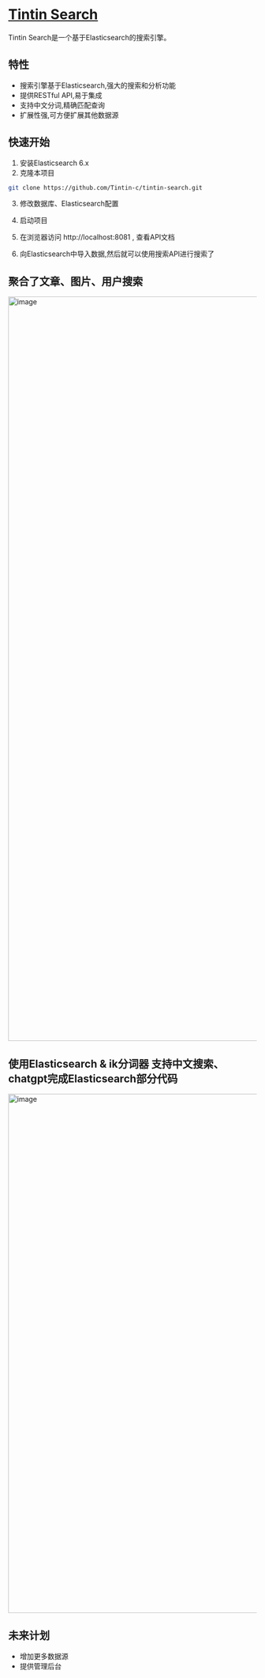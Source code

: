 # [Tintin Search](http://www.tintin.center)

Tintin Search是一个基于Elasticsearch的搜索引擎。

## 特性

- 搜索引擎基于Elasticsearch,强大的搜索和分析功能
- 提供RESTful API,易于集成
- 支持中文分词,精确匹配查询
- 扩展性强,可方便扩展其他数据源

## 快速开始

1. 安装Elasticsearch 6.x
2. 克隆本项目

```bash
git clone https://github.com/Tintin-c/tintin-search.git
```

3. 修改数据库、Elasticsearch配置

4. 启动项目

5. 在浏览器访问 http://localhost:8081 , 查看API文档

6. 向Elasticsearch中导入数据,然后就可以使用搜索API进行搜索了

## 聚合了文章、图片、用户搜索

<img width="1507" alt="image" src="https://github.com/Tintin-c/tintin-search/assets/71000759/f0e8033d-cd54-4ae3-b2cf-343bb8dc7a09">



## 使用Elasticsearch & ik分词器 支持中文搜索、chatgpt完成Elasticsearch部分代码

<img width="1051" alt="image" src="https://github.com/Tintin-c/tintin-search/assets/71000759/c9505b1f-fb22-4717-869a-484a1bd020e0">





## 未来计划

- 增加更多数据源
- 提供管理后台
